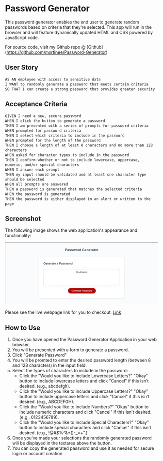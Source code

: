 # Password Generator
This password generator enables the end user to generate random passwords based on criteria that they're selected. This app will run in the browser and will feature dynamically updated HTML and CSS powered by JavaScript code.

For source code, visit my Github repo @ [Github] (https://github.com/mxrtinee/Password-Generator)

## User Story

```
AS AN employee with access to sensitive data
I WANT to randomly generate a password that meets certain criteria
SO THAT I can create a strong password that provides greater security
```

## Acceptance Criteria

```
GIVEN I need a new, secure password
WHEN I click the button to generate a password
THEN I am presented with a series of prompts for password criteria
WHEN prompted for password criteria
THEN I select which criteria to include in the password
WHEN prompted for the length of the password
THEN I choose a length of at least 8 characters and no more than 128 characters
WHEN asked for character types to include in the password
THEN I confirm whether or not to include lowercase, uppercase, numeric, and/or special characters
WHEN I answer each prompt
THEN my input should be validated and at least one character type should be selected
WHEN all prompts are answered
THEN a password is generated that matches the selected criteria
WHEN the password is generated
THEN the password is either displayed in an alert or written to the page
```

## Screenshot

The following image shows the web application's appearance and functionality:

![Password Generator](./Assets/Images/password-generator.png "Screenshot")

Please see the live webpage link for you to checkout. [Link](https://mxrtinee.github.io/Password-Generator/)

## How to Use

1. Once you have opened the Password Generator Application in your web browser.
2. You will be presented with a form to generate a password.
3. Click "Generate Password"
4. You will be promted to enter the desired password length (between 8 and 128 characters) in the input field.
5. Select the types of characters to include in the password:
   - Click the "Would you like to include Lowercase Letters?" "Okay" button to include lowercase letters and click "Cancel" if this isn't desired. (e.g., abcdefgh).
   - Click the "Would you like to include Uppercase Letters?" "Okay" button to include uppercase letters and click "Cancel" if this isn't desired. (e.g., ABCDEFGH).
   - Click the "Would you like to include Numbers?" "Okay" button to include numeric characters and click "Cancel" if this isn't desired. (e.g., 0123456789).
   - Click the "Would you like to include Special Characters?" "Okay" button to include special characters and click "Cancel" if this isn't desired. (e.g., !@#$%^&*()-_=+".)
6. Once you've made your selections the randomly generated password will be displayed in the textarea above the button.
8. You can copy the generated password and use it as needed for secure login or account creation.